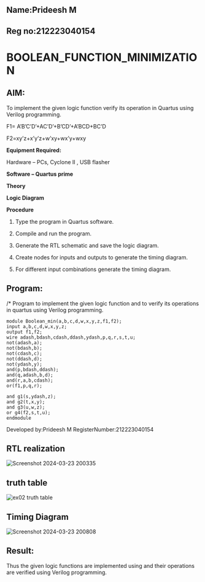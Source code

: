 ## Name:Prideesh M
## Reg no:212223040154
# BOOLEAN_FUNCTION_MINIMIZATION

## AIM:

To implement the given logic function verify its operation in Quartus using Verilog programming.

F1= A’B’C’D’+AC’D’+B’CD’+A’BCD+BC’D 

F2=xy’z+x’y’z+w’xy+wx’y+wxy

**Equipment Required:**

Hardware – PCs, Cyclone II , USB flasher

**Software – Quartus prime**

**Theory**

**Logic Diagram**

**Procedure**

1.	Type the program in Quartus software.

2.	Compile and run the program.

3.	Generate the RTL schematic and save the logic diagram.

4.	Create nodes for inputs and outputs to generate the timing diagram.

5.	For different input combinations generate the timing diagram.


## Program:

/* Program to implement the given logic function and to verify its operations in quartus using Verilog programming. 
```
module Boolean_min(a,b,c,d,w,x,y,z,f1,f2);
input a,b,c,d,w,x,y,z;
output f1,f2;
wire adash,bdash,cdash,ddash,ydash,p,q,r,s,t,u;
not(adash,a);
not(bdash,b);
not(cdash,c);
not(ddash,d);
not(ydash,y);
and(p,bdash,ddash);
and(q,adash,b,d);
and(r,a,b,cdash);
or(f1,p,q,r);

and g1(s,ydash,z);
and g2(t,x,y);
and g3(u,w,z);
or g4(f2,s,t,u);
endmodule
```
Developed by:Prideesh M RegisterNumber:212223040154


## RTL realization

![Screenshot 2024-03-23 200335](https://github.com/prideeshm/BOOLEAN_FUNCTION_MINIMIZATION/assets/144870483/f352081d-c087-4f9e-bfbc-1f9953f905cf)



## truth table

![ex02 truth table](https://github.com/prideeshm/BOOLEAN_FUNCTION_MINIMIZATION/assets/144870483/9b8ac838-42f6-4e16-af60-36b3d664d4db)



## Timing Diagram
![Screenshot 2024-03-23 200808](https://github.com/prideeshm/BOOLEAN_FUNCTION_MINIMIZATION/assets/144870483/b497fc93-c6c6-4981-8462-91a226b19e88)

## Result:

Thus the given logic functions are implemented using and their operations are verified using Verilog programming.

